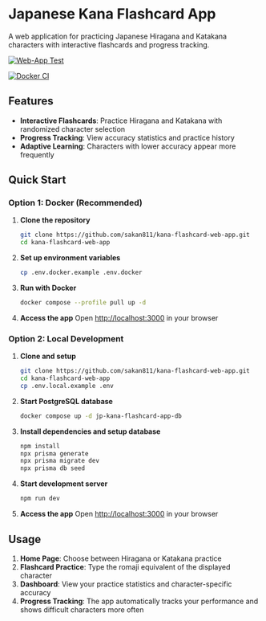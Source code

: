 # Japanese Kana Flashcard App

A web application for practicing Japanese Hiragana and Katakana characters with interactive flashcards and progress tracking.

[![Web-App Test](https://github.com/sakan811/kana-flashcard-web-app/actions/workflows/test-app.yml/badge.svg)](https://github.com/sakan811/kana-flashcard-web-app/actions/workflows/test-app.yml)

[![Docker CI](https://github.com/sakan811/kana-flashcard-web-app/actions/workflows/docker-ci.yml/badge.svg)](https://github.com/sakan811/kana-flashcard-web-app/actions/workflows/docker-ci.yml)

## Features

- **Interactive Flashcards**: Practice Hiragana and Katakana with randomized character selection
- **Progress Tracking**: View accuracy statistics and practice history
- **Adaptive Learning**: Characters with lower accuracy appear more frequently

## Quick Start

### Option 1: Docker (Recommended)

1. **Clone the repository**

   ```bash
   git clone https://github.com/sakan811/kana-flashcard-web-app.git
   cd kana-flashcard-web-app
   ```

2. **Set up environment variables**

   ```bash
   cp .env.docker.example .env.docker
   ```

3. **Run with Docker**

   ```bash
   docker compose --profile pull up -d
   ```

4. **Access the app**
   Open <http://localhost:3000> in your browser

### Option 2: Local Development

1. **Clone and setup**

   ```bash
   git clone https://github.com/sakan811/kana-flashcard-web-app.git
   cd kana-flashcard-web-app
   cp .env.local.example .env
   ```

2. **Start PostgreSQL database**

   ```bash
   docker compose up -d jp-kana-flashcard-app-db
   ```

3. **Install dependencies and setup database**

   ```bash
   npm install
   npx prisma generate
   npx prisma migrate dev
   npx prisma db seed
   ```

4. **Start development server**

   ```bash
   npm run dev
   ```

5. **Access the app**
   Open <http://localhost:3000> in your browser

## Usage

1. **Home Page**: Choose between Hiragana or Katakana practice
2. **Flashcard Practice**: Type the romaji equivalent of the displayed character
3. **Dashboard**: View your practice statistics and character-specific accuracy
4. **Progress Tracking**: The app automatically tracks your performance and shows difficult characters more often
